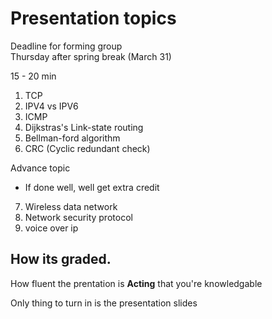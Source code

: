 # Presentation topics

Deadline for forming group<br>
Thursday after spring break (March 31)

15 - 20 min

1. TCP
2. IPV4 vs IPV6
3. ICMP
4. Dijkstras's Link-state routing
5. Bellman-ford algorithm
6. CRC (Cyclic redundant check)

Advance topic
- If done well, well get extra credit
7. Wireless data network
8. Network security protocol
9. voice  over ip


## How its graded.
How fluent the prentation is
**Acting** that you're knowledgable

Only thing to turn in is the presentation slides